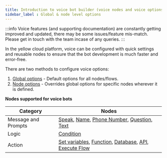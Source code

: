 ```yaml
---
title: Introduction to voice bot builder (voice nodes and voice options (global and node level)
sidebar_label : Global & node level options 
---
```


:::info
Voice features (and supporting documentation) are constantly getting improved and updated, there may be some issues/feature mis-match. 
Please get in touch with the team incase of any queries.
:::

In the yellow cloud platform, voice can be configured with quick settings and reusable nodes to ensure that the bot development is much faster and error-free. 


There are two methods to configure voice options:

1. [Global options](https://docs.yellow.ai/docs/platform_concepts/studio/tools#25-voice) - Default options for all nodes/flows.
2. [Node options](https://docs.yellow.ai/docs/platform_concepts/studio/build/nodes#32-configure-node-for-a-voice-bot) - Overrides global options for specific nodes wherever it is defined.

**Nodes supported for voice bots**


| Category            | Nodes                                     |
| ------------------- | ----------------------------------------- |
| Message and Prompts | [Speak](https://docs.yellow.ai/docs/platform_concepts/studio/build/nodes/prompt-nodes#speak), [Name](https://docs.yellow.ai/docs/platform_concepts/studio/build/nodes/prompt-nodes#11-name), [Phone Number](https://docs.yellow.ai/docs/platform_concepts/studio/build/nodes/prompt-nodes#12-phone), [Question](https://docs.yellow.ai/docs/platform_concepts/studio/build/nodes/prompt-nodes#21-question), [Text](https://docs.yellow.ai/docs/platform_concepts/studio/build/nodes/message-nodes#1-text) |
| Logic               | [Condition](https://docs.yellow.ai/docs/platform_concepts/studio/build/nodes/logic-nodes#1-condition)                                 |
|    Action                 |   [Set variables](https://docs.yellow.ai/docs/platform_concepts/studio/build/nodes/action-nodes#22-variables), [Function](https://docs.yellow.ai/docs/platform_concepts/studio/build/nodes/action-nodes#24-function), [Database](https://docs.yellow.ai/docs/platform_concepts/studio/build/nodes/action-nodes#23-database), [API](https://docs.yellow.ai/docs/platform_concepts/studio/build/nodes/action-nodes#21-api), [Execute Flow](https://docs.yellow.ai/docs/platform_concepts/studio/build/nodes/action-nodes#15-execute-flow)     |



